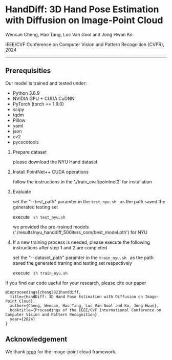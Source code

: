 # HandDiff: 3D Hand Pose Estimation with Diffusion on Image-Point Cloud

Wencan Cheng, Hao Tang, Luc Van Gool and Jong Hwan Ko

IEEE/CVF Conference on Computer Vision and Pattern Recognition (CVPR), 2024

---
## Prerequisities
Our model is trained and tested under:
* Python 3.6.9
* NVIDIA GPU + CUDA CuDNN
* PyTorch (torch == 1.9.0)
* scipy
* tqdm
* Pillow
* yaml
* json
* cv2
* pycocotools

1. Prepare dataset 

    please download the NYU Hand dataset

2. Install PointNet++ CUDA operations

    follow the instructions in the './train_eval/pointnet2' for installation 

3. Evaluate

    set the "--test_path" paramter in the ```test_nyu.sh ``` as the path saved the generated testing set

    execute ``` sh test_nyu.sh```

    we provided the pre-trained models ('./results/nyu_handdiff_500iters_com/best_model.pth') for NYU

4. If a new training process is needed, please execute the following instructions after step 1 and 2 are completed

    set the "--dataset_path" paramter in the ```train_nyu.sh ``` as the path saved the generated traning and testing set respectively

    execute ``` sh train_nyu.sh```

If you find our code useful for your research, please cite our paper
```
@inproceedings{cheng2021handdiff,
  title={HandDiff: 3D Hand Pose Estimation with Diffusion on Image-Point Cloud},
  author={Cheng, Wencan, Hao Tang, Luc Van Gool and Ko, Jong Hwan},
  booktitle={Proceedings of the IEEE/CVF International Conference on Computer Vision and Pattern Recognition},
  year={2024}
}
```

## Acknowledgement

We thank [repo](https://github.com/PengfeiRen96/IPNet) for the image-point cloud framework.


